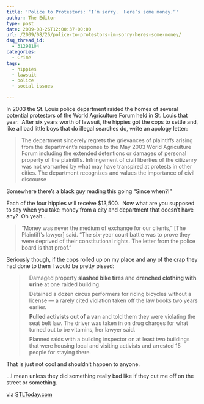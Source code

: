 ```yaml
---
title: 'Police to Protestors: “I’m sorry.  Here’s some money.”'
author: The Editor
type: post
date: 2009-08-26T12:00:37+00:00
url: /2009/08/26/police-to-protestors-im-sorry-heres-some-money/
dsq_thread_id:
  - 31298104
categories:
  - Crime
tags:
  - hippies
  - lawsuit
  - police
  - social issues

---
```

In 2003 the St. Louis police department raided the homes of several potential protestors of the World Agriculture Forum held in St. Louis that year.  After six years worth of lawsuit, the hippies got the cops to settle and, like all bad little boys that do illegal searches do, write an apology letter:

> The department sincerely regrets the grievances of plaintiffs arising from the department’s response to the May 2003 World Agriculture Forum including the extended detentions or damages of personal property of the plaintiffs. Infringement of civil liberties of the citizenry was not warranted by what may have transpired at protests in other cities. The department recognizes and values the importance of civil discourse

Somewhere there&#8217;s a black guy reading this going &#8220;Since when?!&#8221;

Each of the four hippies will receive $13,500.  Now what are you supposed to say when you take money from a city and department that doesn&#8217;t have any?  Oh yeah&#8230;

> “Money was never the medium of exchange for our clients,” [The Plaintiff&#8217;s lawyer] said. “The six-year court battle was to prove they were deprived of their constitutional rights. The letter from the police board is that proof.”

Seriously though, if the cops rolled up on my place and any of the crap they had done to them I would be pretty pissed:

<ul style="padding-top: 0px; padding-right: 0px; padding-bottom: 0px; padding-left: 10px; list-style-type: none; list-style-position: initial; list-style-image: url(http://images.stltoday.com/stltoday/images/bullet.gif); margin: 0px;">
  <blockquote>
    <li style="margin-top: 7px; margin-right: 0px; margin-bottom: 8px; margin-left: 10px; padding: 0px;">
      Damaged property <strong>slashed bike tires</strong> and <strong>drenched clothing with urine</strong> at one raided building.
    </li>
    <li style="margin-top: 7px; margin-right: 0px; margin-bottom: 8px; margin-left: 10px; padding: 0px;">
      Detained a dozen circus performers for riding bicycles without a license — a rarely cited violation taken off the law books two years earlier.
    </li>
    <li style="margin-top: 7px; margin-right: 0px; margin-bottom: 8px; margin-left: 10px; padding: 0px;">
      <strong>Pulled activists out of a van</strong> and told them they were violating the seat belt law. The driver was taken in on drug charges for what turned out to be vitamins, her lawyer said.
    </li>
    <li style="margin-top: 7px; margin-right: 0px; margin-bottom: 8px; margin-left: 10px; padding: 0px;">
      Planned raids with a building inspector on at least two buildings that were housing local and visiting activists and arrested 15 people for staying there.
    </li>
  </blockquote>
</ul>

That is just not cool and shouldn&#8217;t happen to anyone.

&#8230;I mean unless they did something really bad like if they cut me off on the street or something.

via [STLToday.com][1]

 [1]: http://www.stltoday.com/blogzone/st-louis-crime-beat/2009/08/24/st-louis-police-apologize-to-2003-world-ag-forum-protesters/